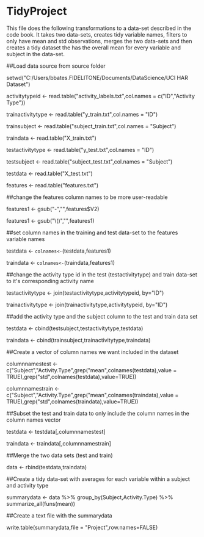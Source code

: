 # TidyProject

This file does the following transformations to a data-set described in the code book. It takes two data-sets, creates tidy variable names, filters to only have mean and std observations, merges the two data-sets and then creates a tidy dataset the has the overall mean for every variable and subject in the data-set.

##Load data source from source folder

setwd("C:/Users/bbates.FIDELITONE/Documents/DataScience/UCI HAR Dataset")

activitytypeid <- read.table("activity_labels.txt",col.names = c("ID","Activity Type"))

trainactivitytype <- read.table("y_train.txt",col.names = "ID")

trainsubject <- read.table("subject_train.txt",col.names = "Subject")

traindata <- read.table("X_train.txt")

testactivitytype <- read.table("y_test.txt",col.names = "ID")

testsubject <- read.table("subject_test.txt",col.names = "Subject")

testdata <- read.table("X_test.txt")

features <- read.table("features.txt")

##change the features column names to be more user-readable

features1 <- gsub("-","",features$V2)

features1 <- gsub("\\()","",features1)

##set column names in the training and test data-set to the features variable names

testdata <- `colnames<-`(testdata,features1)

traindata <- `colnames<-`(traindata,features1)

##change the activity type id in the test (testactivitytype) and train data-set to it's corresponding activity name

testactivitytype <- join(testactivitytype,activitytypeid, by="ID")

trainactivitytype <- join(trainactivitytype,activitytypeid, by="ID")

##add the activity type and the subject column to the test and train data set

testdata <- cbind(testsubject,testactivitytype,testdata)

traindata <- cbind(trainsubject,trainactivitytype,traindata)



##Create a vector of column names we want included in the dataset

columnnamestest <- c("Subject","Activity.Type",grep("mean",colnames(testdata),value = TRUE),grep("std",colnames(testdata),value=TRUE))

columnnamestrain <- c("Subject","Activity.Type",grep("mean",colnames(traindata),value = TRUE),grep("std",colnames(traindata),value=TRUE))

##Subset the test and train data to only include the column names in the column names vector

testdata <- testdata[,columnnamestest]

traindata <- traindata[,columnnamestrain]

##Merge the two data sets (test and train)

data <- rbind(testdata,traindata)

##Create a tidy data-set with averages for each variable within a subject and activity type

summarydata <- data %>%
		group_by(Subject,Activity.Type) %>%
		summarize_all(funs(mean))

##Create a text file with the summarydata

write.table(summarydata,file = "Project",row.names=FALSE)
